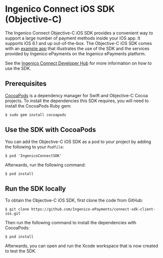 Ingenico Connect iOS SDK (Objective-C)
=======================

The Ingenico Connect Objective-C iOS SDK provides a convenient way to support a large number of payment methods inside your iOS app.
It supports iOS 6.1 and up out-of-the-box.
The Objective-C iOS SDK comes with an [example app](https://github.com/Ingenico-ePayments/connect-sdk-client-ios-example) that illustrates the use of the SDK and the services provided by Ingenico ePayments on the Ingenico ePayments platform.

See the [Ingenico Connect Developer Hub](https://epayments.developer-ingenico.com/documentation/sdk/mobile/ios/) for more information on how to use the SDK.

Prerequisites
------------

[CocoaPods](https://cocoapods.org/) is a dependency manager for Swift and Objective-C Cocoa projects.
 To install the dependencies this SDK requires, you will need to install the CocoaPods Ruby gem:

```
$ sudo gem install cocoapods
```


Use the SDK with CocoaPods
---------------------------

You can add the Objective-C iOS SDK as a pod to your project by adding the following to your `Podfile`:

```
$ pod 'IngenicoConnectSDK'
```

Afterwards, run the following command:

```
$ pod install
```


Run the SDK locally
------------

To obtain the Objective-C iOS SDK, first clone the code from GitHub:

```
$ git clone https://github.com/Ingenico-ePayments/connect-sdk-client-ios.git
```

Then run the following command to install the dependencies with CocoaPods:

```
$ pod install
```

Afterwards, you can open and run the Xcode workspace that is now created to test the SDK.

